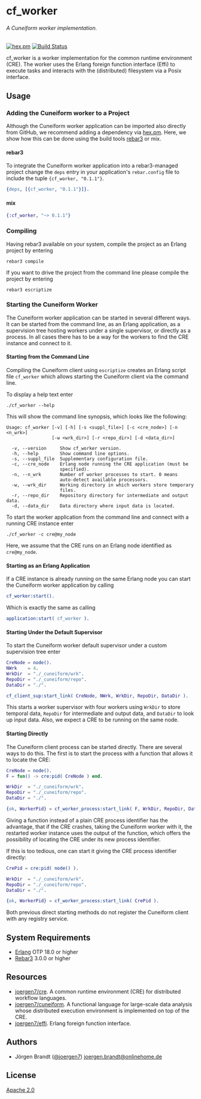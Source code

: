 # cf_worker
###### A Cuneiform worker implementation.

[![hex.pm](https://img.shields.io/hexpm/v/cf_worker.svg?style=flat-square)](https://hex.pm/packages/cf_worker) [![Build Status](https://travis-ci.org/joergen7/cf_worker.svg?branch=master)](https://travis-ci.org/joergen7/cf_worker)

cf_worker is a worker implementation for the common runtime environment (CRE). The worker uses the Erlang foreign function interface (Effi) to execute tasks and interacts with the (distributed) filesystem via a Posix interface.

## Usage

### Adding the Cuneiform worker to a Project

Although the Cuneiform worker application can be imported also directly from GitHub, we recommend adding a dependency via [hex.pm](https://hex.pm). Here, we show how this can be done using the build tools [rebar3](https://www.rebar3.org) or mix.

#### rebar3

To integrate the Cuneiform worker application into a rebar3-managed project change the `deps` entry in your application's `rebar.config` file to include the tuple `{cf_worker, "0.1.1"}`.

```erlang
{deps, [{cf_worker, "0.1.1"}]}.
```

#### mix

```elixir
{:cf_worker, "~> 0.1.1"}

```
### Compiling

Having rebar3 available on your system, compile the project as an Erlang project by entering

    rebar3 compile

If you want to drive the project from the command line please compile the project by entering

    rebar3 escriptize

### Starting the Cuneiform Worker

The Cuneiform worker application can be started in several different ways. It can be started from the command line, as an Erlang application, as a supervision tree hosting workers under a single supervisor, or directly as a process. In all cases there has to be a way for the workers to find the CRE instance and connect to it.

#### Starting from the Command Line

Compiling the Cuneiform client using `escriptize` creates an Erlang script file `cf_worker` which allows starting the Cuneiform client via the command line.

To display a help text enter

    ./cf_worker --help

This will show the command line synopsis, which looks like the following:

    Usage: cf_worker [-v] [-h] [-s <suppl_file>] [-c <cre_node>] [-n <n_wrk>]
                     [-w <wrk_dir>] [-r <repo_dir>] [-d <data_dir>]

      -v, --version     Show cf_worker version.
      -h, --help        Show command line options.
      -s, --suppl_file  Supplementary configuration file.
      -c, --cre_node    Erlang node running the CRE application (must be 
                        specified).
      -n, --n_wrk       Number of worker processes to start. 0 means 
                        auto-detect available processors.
      -w, --wrk_dir     Working directory in which workers store temporary 
                        files.
      -r, --repo_dir    Repository directory for intermediate and output data.
      -d, --data_dir    Data directory where input data is located.


To start the worker application from the command line and connect with a running CRE instance enter

    ./cf_worker -c cre@my_node

Here, we assume that the CRE runs on an Erlang node identified as `cre@my_node`.

#### Starting as an Erlang Application

If a CRE instance is already running on the same Erlang node you can start the Cuneiform worker application by calling

```erlang
cf_worker:start().
```

Which is exactly the same as calling

```erlang
application:start( cf_worker ).
```

#### Starting Under the Default Supervisor

To start the Cuneiform worker default supervisor under a custom supervision tree enter

```erlang
CreNode = node().
NWrk    = 4.
WrkDir  = "./_cuneiform/wrk".
RepoDir = "./_cuneiform/repo".
DataDir = "./".

cf_client_sup:start_link( CreNode, NWrk, WrkDir, RepoDir, DataDir ).
```

This starts a worker supervisor with four workers using `WrkDir` to store temporal data, `RepoDir` for intermediate and output data, and `DataDir` to look up input data. Also, we expect a CRE to be running on the same node.

#### Starting Directly

The Cuneiform client process can be started directly. There are several ways to do this. The first is to start the process with a function that allows it to locate the CRE:

```erlang
CreNode = node().
F = fun() -> cre:pid( CreNode ) end.

WrkDir  = "./_cuneiform/wrk".
RepoDir = "./_cuneiform/repo".
DataDir = "./".

{ok, WorkerPid} = cf_worker_process:start_link( F, WrkDir, RepoDir, DataDir ).
```

Giving a function instead of a plain CRE process identifier has the advantage, that if the CRE crashes, taking the Cuneiform worker with it, the restarted worker instance uses the output of the function, which offers the possibility of locating the CRE under its new process identifier.

If this is too tedious, one can start it giving the CRE process identifier directly:

```erlang
CrePid = cre:pid( node() ).

WrkDir  = "./_cuneiform/wrk".
RepoDir = "./_cuneiform/repo".
DataDir = "./".

{ok, WorkerPid} = cf_worker_process:start_link( CrePid ).
```

Both previous direct starting methods do not register the Cuneiform client with any registry service.

## System Requirements

- [Erlang](https://www.erlang.org) OTP 18.0 or higher
- [Rebar3](https://www.rebar3.org) 3.0.0 or higher

## Resources

- [joergen7/cre](https://github.com/joergen7/cre). A common runtime environment (CRE) for distributed workflow languages.
- [joergen7/cuneiform](https://github.com/joergen7/cuneiform). A functional language for large-scale data analysis whose distributed execution environment is implemented on top of the CRE.
- [joergen7/effi](https://github.com/joergen7/effi). Erlang foreign function interface.


## Authors

- Jörgen Brandt ([@joergen7](https://github.com/joergen7/)) [joergen.brandt@onlinehome.de](mailto:joergen.brandt@onlinehome.de)

## License

[Apache 2.0](https://www.apache.org/licenses/LICENSE-2.0.html)